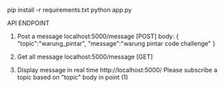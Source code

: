 
pip install -r requirements.txt
python app.py


API ENDPOINT

1. Post a message
localhost:5000/message [POST]
body:
{
	"topic":"warung_pintar",
	"message":"warung pintar code challenge"
}

2. Get all message
localhost:5000/message [GET]


3. Display message in real time
http://localhost:5000/
Please subscribe a topic based on "topic" body in point (1)


